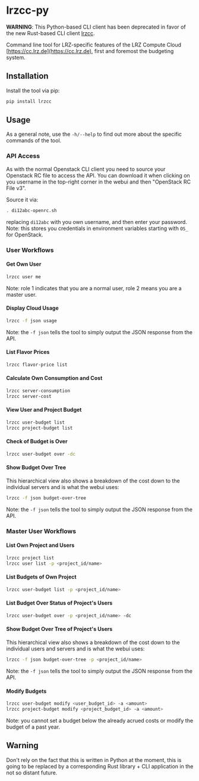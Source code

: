 # lrzcc-py

**WARNING**: This Python-based CLI client has been deprecated in favor of the
new Rust-based CLI client [lrzcc](https://github.com/LRZ-BADW/lrzcc).

Command line tool for LRZ-specific features of the LRZ Compute Cloud
[https://cc.lrz.de](https://cc.lrz.de), first and foremost the budgeting system.

## Installation
Install the tool via pip:
```bash
pip install lrzcc
```

## Usage
As a general note, use the `-h/--help` to find out more about the specific
commands of the tool.

### API Access
As with the normal Openstack CLI client you need to source your Openstack RC
file to access the API. You can download it when clicking on you username
in the top-right corner in the webui and then "OpenStack RC File v3".

Source it via:
```bash
. di12abc-openrc.sh
```
replacing `di12abc` with you own username, and then enter your password.
Note: this stores you credentials in environment variables starting with
`OS_` for OpenStack.

### User Workflows

#### Get Own User
```bash
lrzcc user me
```
Note: role 1 indicates that you are a normal user, role 2 means you are a
master user.

#### Display Cloud Usage
```bash
lrzcc -f json usage
```
Note: the `-f json` tells the tool to simply output the JSON response from
the API.

#### List Flavor Prices
```bash
lrzcc flavor-price list
```

#### Calculate Own Consumption and Cost
```bash
lrzcc server-consumption
lrzcc server-cost
```

#### View User and Project Budget
```bash
lrzcc user-budget list
lrzcc project-budget list
```

#### Check of Budget is Over
```bash
lrzcc user-budget over -dc
```

#### Show Budget Over Tree
This hierarchical view also shows a breakdown of the cost down to the
individual servers and is what the webui uses:
```bash
lrzcc -f json budget-over-tree
```
Note: the `-f json` tells the tool to simply output the JSON response from
the API.

### Master User Workflows

#### List Own Project and Users
```bash
lrzcc project list
lrzcc user list -p <project_id/name>
```

#### List Budgets of Own Project
```bash
lrzcc user-budget list -p <project_id/name>
```

#### List Budget Over Status of Project's Users
```bash
lrzcc user-budget over -p <project_id/name> -dc
```

#### Show Budget Over Tree of Project's Users
This hierarchical view also shows a breakdown of the cost down to the
individual users and servers and is what the webui uses:
```bash
lrzcc -f json budget-over-tree -p <project_id/name>
```
Note: the `-f json` tells the tool to simply output the JSON response from
the API.

#### Modify Budgets
```bash
lrzcc user-budget modify <user_budget_id> -a <amount>
lrzcc project-budget modify <project_budget_id> -a <amount>
```
Note: you cannot set a budget below the already acrued costs or modify the
budget of a past year.

## Warning
Don't rely on the fact that this is written in Python at the moment, this is
going to be replaced by a corresponding Rust library + CLI application in
the not so distant future.

